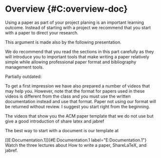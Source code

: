 # Overview {#C:overview-doc}

Using a paper as part of your project planing is an important learning
outcome. Instead of starting with a project we recommend that you start
with a paper to direct your research.

This argument is made also by the following presentation.

We do recommend that you read the sections in this part carefully as
they will introduce you to important tools that make writing a paper
relatively simple while allowing professional paper format and
bibliography management tools.

Partially outdated:

To get a first impression we have also prepared a number of videos that
may help you. However, note that the format for papers used in these
videos is different from the class and you must use the written
documentation instead and use that format. Paper not using our format
will be returned without review. I suggest you start right from the
beginning.

The videos that show you the ACM paper template that we do not use but
give a good introduction of share latex and jabref

The best way to start with a document is our template at

[\[E:Documentation.1\]]{#E:Documentation.1 label="E:Documentation.1"}
Watch the three lectures about How to write a paper, ShareLaTeX, and
jabref.
